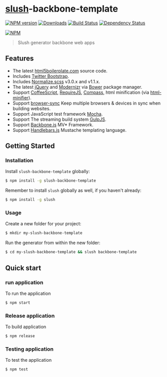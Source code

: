 # [slush](https://github.com/slushjs/slush)-backbone-template

[![NPM version][npm-image]][npm-url] [![Downloads][downloads-image]][npm-url] [![Build Status](https://travis-ci.org/appleboy/slush-backbone-template.svg?branch=master)](https://travis-ci.org/appleboy/slush-backbone-template) [![Dependency Status](https://gemnasium.com/appleboy/slush-backbone-template.svg)](https://gemnasium.com/appleboy/slush-backbone-template)

[![NPM](https://nodei.co/npm/slush-backbone-template.png?downloads=true&stars=true)](https://nodei.co/npm/slush-backbone-template/)

> Slush generator backbone web apps

## Features

* The latest [html5boilerplate.com](http://html5boilerplate.com/) source code.
* Includes [Twitter Bootstrap](http://getbootstrap.com/).
* Includes [Normalize.scss](https://github.com/appleboy/normalize.scss) v3.0.x and v1.1.x.
* The latest [jQuery](http://jquery.com/) and [Modernizr](http://modernizr.com/) via [Bower](http://bower.io/) package manager.
* Support [CoffeeScript](http://coffeescript.org/), [RequireJS](http://requirejs.org/), [Compass](http://compass-style.org/), html minification (via [html-minifier](http://kangax.github.io/html-minifier/)).
* Support [browser-sync](http://browsersync.io) Keep multiple browsers & devices in sync when building websites.
* Support JavaScript test framework [Mocha](http://mochajs.org/).
* Support The streaming build system [GulpJS](http://gulpjs.com).
* Support [Backbone.js](http://backbonejs.org) MV* Framework.
* Support [Handlebars.js](http://handlebarsjs.com) Mustache templating language.

## Getting Started

### Installation

Install `slush-backbone-template` globally:

```bash
$ npm install -g slush-backbone-template
```

Remember to install `slush` globally as well, if you haven't already:

```bash
$ npm install -g slush
```

### Usage

Create a new folder for your project:

```bash
$ mkdir my-slush-backbone-template
```

Run the generator from within the new folder:

```bash
$ cd my-slush-backbone-template && slush backbone-template
```

## Quick start

### run application

To run the application

```bash
$ npm start
```

### Release application

To build application

```bash
$ npm release
```

### Testing application

To test the application

```bash
$ npm test
```

[npm-url]: https://www.npmjs.org/package/slush-backbone-template
[npm-image]: http://img.shields.io/npm/v/slush-backbone-template.svg
[downloads-image]: http://img.shields.io/npm/dm/slush-backbone-template.svg
